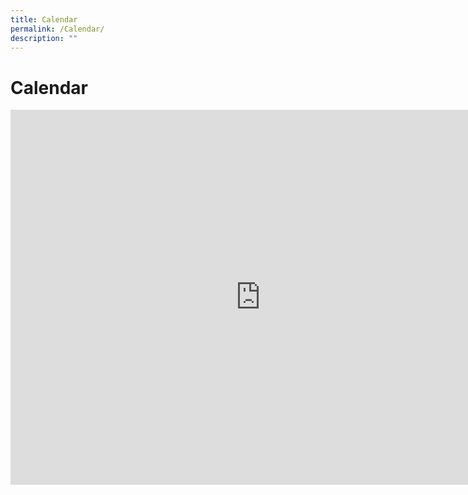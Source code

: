 ```yaml
---
title: Calendar
permalink: /Calendar/
description: ""
---
```

# **Calendar**

<iframe src="https://calendar.google.com/calendar/embed?src=c_b70bd9627e6b6cee23ada2dab301c5faa7156a0688904705f3d5e8be8815514e%40group.calendar.google.com&ctz=Asia%2FSingapore" style="border: 0" width="800" height="600" frameborder="0" scrolling="no"></iframe>